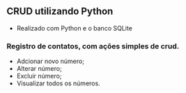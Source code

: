 ## CRUD utilizando Python

- Realizado com Python e o banco SQLite

### Registro de contatos, com ações simples de crud.

- Adcionar novo número;
- Alterar número;
- Excluir número;
- Visualizar todos os números.
